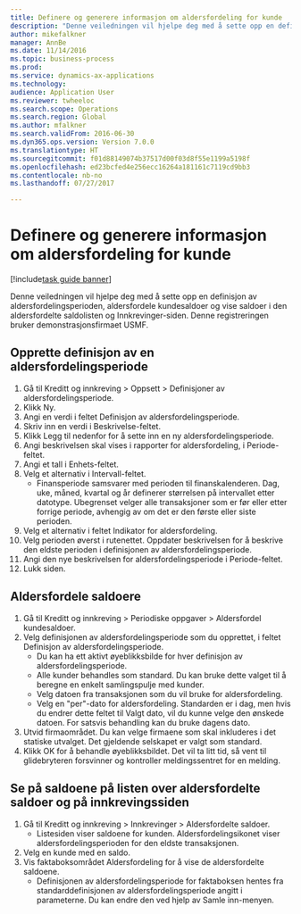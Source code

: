 ```yaml
--- 
title: Definere og generere informasjon om aldersfordeling for kunde
description: "Denne veiledningen vil hjelpe deg med å sette opp en definisjon av aldersfordelingsperioden, aldersfordele kundesaldoer og vise saldoer i den aldersfordelte saldolisten og Innkrevinger-siden."
author: mikefalkner
manager: AnnBe
ms.date: 11/14/2016
ms.topic: business-process
ms.prod: 
ms.service: dynamics-ax-applications
ms.technology: 
audience: Application User
ms.reviewer: twheeloc
ms.search.scope: Operations
ms.search.region: Global
ms.author: mfalkner
ms.search.validFrom: 2016-06-30
ms.dyn365.ops.version: Version 7.0.0
ms.translationtype: HT
ms.sourcegitcommit: f01d88149074b37517d00f03d8f55e1199a5198f
ms.openlocfilehash: ed23bcfed4e256ecc16264a181161c7119cd9bb3
ms.contentlocale: nb-no
ms.lasthandoff: 07/27/2017

---
```

# <a name="set-up-and-generate-accounts-receivable-aging-information"></a>Definere og generere informasjon om aldersfordeling for kunde

[!include[task guide banner](../../includes/task-guide-banner.md)]

Denne veiledningen vil hjelpe deg med å sette opp en definisjon av aldersfordelingsperioden, aldersfordele kundesaldoer og vise saldoer i den aldersfordelte saldolisten og Innkrevinger-siden. Denne registreringen bruker demonstrasjonsfirmaet USMF.


## <a name="create-an-aging-period-definition"></a>Opprette definisjon av en aldersfordelingsperiode
1. Gå til Kreditt og innkreving > Oppsett > Definisjoner av aldersfordelingsperiode.
2. Klikk Ny.
3. Angi en verdi i feltet Definisjon av aldersfordelingsperiode.
4. Skriv inn en verdi i Beskrivelse-feltet.
5. Klikk Legg til nedenfor for å sette inn en ny aldersfordelingsperiode.
6. Angi beskrivelsen skal vises i rapporter for aldersfordeling, i Periode-feltet.
7. Angi et tall i Enhets-feltet.
8. Velg et alternativ i Intervall-feltet.
    * Finansperiode samsvarer med perioden til finanskalenderen. Dag, uke, måned, kvartal og år definerer størrelsen på intervallet etter datotype. Ubegrenset velger alle transaksjoner som er før eller etter forrige periode, avhengig av om det er den første eller siste perioden.  
9. Velg et alternativ i feltet Indikator for aldersfordeling.
10. Velg perioden øverst i rutenettet. Oppdater beskrivelsen for å beskrive den eldste perioden i definisjonen av aldersfordelingsperiode.
11. Angi den nye beskrivelsen for aldersfordelingsperiode i Periode-feltet.
12. Lukk siden.

## <a name="age-the-balances"></a>Aldersfordele saldoere
1. Gå til Kreditt og innkreving > Periodiske oppgaver > Aldersfordel kundesaldoer.
2. Velg definisjonen av aldersfordelingsperiode som du opprettet, i feltet Definisjon av aldersfordelingsperiode.
    * Du kan ha ett aktivt øyeblikksbilde for hver definisjon av aldersfordelingsperiode.  
    * Alle kunder behandles som standard. Du kan bruke dette valget til å beregne en enkelt samlingspulje med kunder.  
    * Velg datoen fra transaksjonen som du vil bruke for aldersfordeling.  
    * Velg en "per"-dato for aldersfordeling. Standarden er i dag, men hvis du endrer dette feltet til Valgt dato, vil du kunne velge den ønskede datoen. For satsvis behandling kan du bruke dagens dato.  
3. Utvid firmaområdet. Du kan velge firmaene som skal inkluderes i det statiske utvalget. Det gjeldende selskapet er valgt som standard.
4. Klikk OK for å behandle øyeblikksbildet. Det vil ta litt tid, så vent til glidebryteren forsvinner og kontroller meldingssentret for en melding.

## <a name="view-the-balances-on-the-aged-balances-list-and-on-the-collection-page"></a>Se på saldoene på listen over aldersfordelte saldoer og på innkrevingssiden
1. Gå til Kreditt og innkreving > Innkrevinger > Aldersfordelte saldoer.
    * Listesiden viser saldoene for kunden. Aldersfordelingsikonet viser aldersfordelingsperioden for den eldste transaksjonen.  
2. Velg en kunde med en saldo.
3. Vis faktaboksområdet Aldersfordeling for å vise de aldersfordelte saldoene.
    * Definisjonen av aldersfordelingsperiode for faktaboksen hentes fra standarddefinisjonen av aldersfordelingsperiode angitt i parameterne. Du kan endre den ved hjelp av Samle inn-menyen.  


